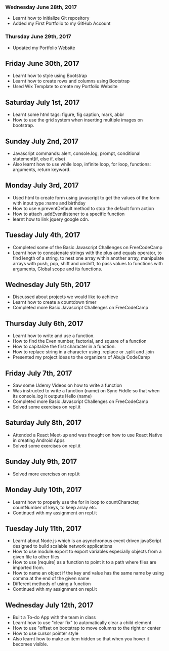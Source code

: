 ### Wednesday June 28th, 2017

* Learnt how to initialize Git repository
* Added my First Portfolio to my GitHub Account 

### Thursday June 29th, 2017

* Updated my Portfolio Website

## Friday June 30th, 2017

* Learnt how to style using Bootstrap
* Learnt how to create rows and columns using Bootstrap
* Used Wix Template to create my Portfolio Website

## Saturday July 1st, 2017
* Learnt some html tags: figure, fig caption, mark, abbr
* How to use the grid system when inserting multiple images on bootstrap.


## Sunday July 2nd, 2017
* Javascript commands: alert, console.log, prompt, conditional statement(if, else if, else)
* Also learnt how to use while loop, infinite loop, for loop, functions: arguments, return keyword.

## Monday July 3rd, 2017
* Used html to create form using javascript to get the values of the form with input type :name and birthday
* How to use e.preventDefault method to stop the default form action
* How to attach .addEventlistener to a specific function
* learnt how to link jquery google cdn.

## Tuesday July 4th, 2017
* Completed some of the Basic Javascript Challenges on FreeCodeCamp
* Learnt how to concatenate strings with the plus and equals operator, to find length of a string, to nest one array within another array, manipulate arrays with push, pop, shift and unshift, to pass values to functions with arguments, Global scope and its functions.

## Wednesday July 5th, 2017
* Discussed about projects we would like to achieve
* Learnt how to create a countdown timer
* Completed more Basic Javascript Challenges on FreeCodeCamp

## Thursday July 6th, 2017
* Learnt how to write and use a function.
* How to find the Even number, factorial, and square of a function
* How to capitalize the first character in a function.
* How to replace string in a character using .replace or .split and .join
* Presented my project ideas to the organizers of Abuja CodeCamp

## Friday July 7th, 2017
* Saw some Udemy Videos on how to write a function
* Was instructed to write a function (name) on Sync Fiddle so that when its console.log it outputs Hello (name)
*  Completed more Basic Javascript Challenges on FreeCodeCamp
* Solved some exercises on repl.it

## Saturday July 8th, 2017
* Attended a React Meet-up and was thought on how to use React Native in creating Android Apps
* Solved some exercises on repl.it

## Sunday July 9th, 2017
* Solved more exercises on repl.it

## Monday July 10th, 2017
* Learnt how to properly use the for in loop to countCharacter, countNumber of keys, to keep array etc.
* Continued with my assignment on repl.it

## Tuesday July 11th, 2017
* Learnt about Node.js which is an asynchronous event driven javaScript designed to build scalable network applications
* How to use module.export to export variables especially objects from a given file to other files
* How to use [require] as a function to point it to a path where files are imported from.
* How to name an object if the key and value has the same name by using comma at the end of the given name
* Different methods of using a function
* Continued with my assignment on repl.it

## Wednesday July 12th, 2017
* Built a To-do App with the team in class
* Learnt how to use "clear fix" to automatically clear a child element
* How to use "offset on bootstrap to move columns to the right or center
* How to use cursor pointer style
* Also learnt how to make an item hidden so that when you hover it becomes visible.